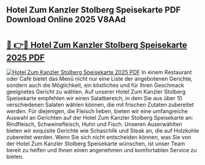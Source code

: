 ## Hotel Zum Kanzler Stolberg Speisekarte PDF Download Online 2025 V8AAd

# <h2><a href="http://gc7zp6w.nevu.top/?p=Hotel+Zum+Kanzler+Stolberg+Speisekarte">🔗 👉🔴 Hotel Zum Kanzler Stolberg Speisekarte 2025 PDF</a></h2>

[![Hotel Zum Kanzler Stolberg Speisekarte 2025 PDF](https://i.imgur.com/dBaPXMq.png)](http://gc7zp6w.nevu.top/?p=Hotel+Zum+Kanzler+Stolberg+Speisekarte)
In einem Restaurant oder Café bietet das Menü nicht nur eine Liste der angebotenen Gerichte, sondern auch die Möglichkeit, ein köstliches und für Ihren Geschmack geeignetes Gericht zu wählen. Auf unserer Hotel Zum Kanzler Stolberg Speisekarte empfehlen wir einen Salatbereich, in dem Sie aus über 10 verschiedenen Salaten wählen können, die mit frischen Zutaten zubereitet werden. Für diejenigen, die Fleisch lieben, bieten wir eine umfangreiche Auswahl an Gerichten auf der Hotel Zum Kanzler Stolberg Speisekarte an: Rindfleisch, Schweinefleisch, Huhn und Fisch. Unseren Auserwählten bieten wir exquisite Gerichte wie Schaschlik und Steak an, die auf Holzkohle zubereitet werden. Wenn Sie sich nicht entscheiden können, was Sie von der Hotel Zum Kanzler Stolberg Speisekarte wünschen, ist unser Team bereit zu helfen und Ihnen einen angenehmen und komfortablen Service zu bieten.
